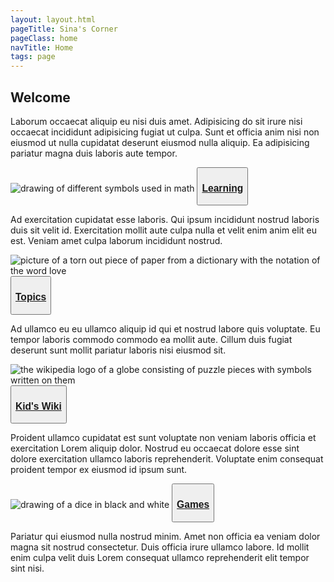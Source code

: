 ```yaml
---
layout: layout.html
pageTitle: Sina's Corner
pageClass: home
navTitle: Home
tags: page
---
```


## Welcome
Laborum occaecat aliquip eu nisi duis amet. Adipisicing do sit irure nisi occaecat incididunt adipisicing fugiat ut culpa. Sunt et officia anim nisi non eiusmod ut nulla cupidatat deserunt eiusmod nulla aliquip. Ea adipisicing pariatur magna duis laboris aute tempor.


<div class="card-container">
        <div class="card">
            <img src="../img/math-symbols.png" alt="drawing of different symbols used in math">
            <button class="card-button"><a href="./pages/learning"><h3>Learning</h3></a></button>
            <p>Ad exercitation cupidatat esse laboris. Qui ipsum incididunt nostrud laboris duis sit velit id. Exercitation mollit aute culpa nulla et velit enim anim elit eu est. Veniam amet culpa laborum incididunt nostrud.</p>
        </div>
        <div class="card">
            <img src="../img/dictionary-love.png" alt="picture of a torn out piece of paper from a dictionary with the notation of the word love">
            <button class="card-button"><a href="./pages/topics"><h3>Topics</h3></a></button>
            <p>Ad ullamco eu eu ullamco aliquip id qui et nostrud labore quis voluptate. Eu tempor laboris commodo commodo ea mollit aute. Cillum duis fugiat deserunt sunt mollit pariatur laboris nisi eiusmod sit.</p>
        </div>
        <div class="card">
            <img src="../img/wikipedia-logo.png" alt="the wikipedia logo of a globe consisting of puzzle pieces with symbols written on them">
            <button class="card-button"><a href="./pages/wiki"><h3>Kid's Wiki</h3></a></button>
            <p>Proident ullamco cupidatat est sunt voluptate non veniam laboris officia et exercitation Lorem aliquip dolor. Nostrud eu occaecat dolore esse sint dolore exercitation ullamco laboris reprehenderit. Voluptate enim consequat proident tempor ex eiusmod id ipsum sunt.</p>
        </div>
        <div class="card">
            <img src="../img/dice.png" alt="drawing of a dice in black and white">
            <button class="card-button"><a href="./pages/games"><h3>Games</h3></a></button>
            <p>Pariatur qui eiusmod nulla nostrud minim. Amet non officia ea veniam dolor magna sit nostrud consectetur. Duis officia irure ullamco labore. Id mollit enim culpa velit duis Lorem consequat ullamco reprehenderit elit tempor sint nisi.</p>
        </div>
    </div>

    

 

